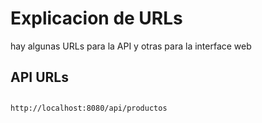 # Explicacion de URLs

hay algunas URLs para la API y otras para la interface web

## API URLs 

## 

```sh
http://localhost:8080/api/productos
```
